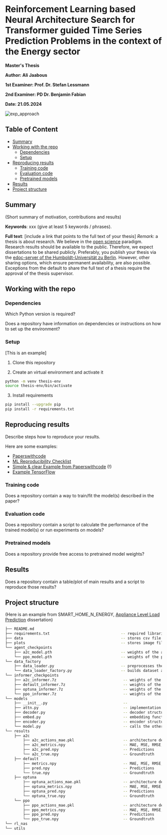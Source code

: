 # Reinforcement Learning based Neural Architecture Search for Transformer guided Time Series Prediction Problems in the context of the Energy sector

**Master's Thesis**

**Author: Ali Jaabous** 

**1st Examiner: Prof. Dr. Stefan Lessmann** 

**2nd Examiner: PD Dr. Benjamin Fabian**

**Date: 21.05.2024**

![exp_approach](https://github.com/RL-NAS-TSF4E/RL-NAS-TSF4E/assets/168930273/1a890684-798f-4b33-946c-5e9ee2c2b70d)

## Table of Content

- [Summary](#summary)
- [Working with the repo](#Working-with-the-repo)
    - [Dependencies](#Dependencies)
    - [Setup](#Setup)
- [Reproducing results](#Reproducing-results)
    - [Training code](#Training-code)
    - [Evaluation code](#Evaluation-code)
    - [Pretrained models](#Pretrained-models)
- [Results](#Results)
- [Project structure](-Project-structure)

## Summary

(Short summary of motivation, contributions and results)

**Keywords**: xxx (give at least 5 keywords / phrases).

**Full text**: [include a link that points to the full text of your thesis]
*Remark*: a thesis is about research. We believe in the [open science](https://en.wikipedia.org/wiki/Open_science) paradigm. Research results should be available to the public. Therefore, we expect dissertations to be shared publicly. Preferably, you publish your thesis via the [edoc-server of the Humboldt-Universität zu Berlin](https://edoc-info.hu-berlin.de/de/publizieren/andere). However, other sharing options, which ensure permanent availability, are also possible. <br> Exceptions from the default to share the full text of a thesis require the approval of the thesis supervisor.  

## Working with the repo

### Dependencies

Which Python version is required? 

Does a repository have information on dependencies or instructions on how to set up the environment?

### Setup

[This is an example]

1. Clone this repository

2. Create an virtual environment and activate it
```bash
python -m venv thesis-env
source thesis-env/bin/activate
```

3. Install requirements
```bash
pip install --upgrade pip
pip install -r requirements.txt
```

## Reproducing results

Describe steps how to reproduce your results.

Here are some examples:
- [Paperswithcode](https://github.com/paperswithcode/releasing-research-code)
- [ML Reproducibility Checklist](https://ai.facebook.com/blog/how-the-ai-community-can-get-serious-about-reproducibility/)
- [Simple & clear Example from Paperswithcode](https://github.com/paperswithcode/releasing-research-code/blob/master/templates/README.md) (!)
- [Example TensorFlow](https://github.com/NVlabs/selfsupervised-denoising)

### Training code

Does a repository contain a way to train/fit the model(s) described in the paper?

### Evaluation code

Does a repository contain a script to calculate the performance of the trained model(s) or run experiments on models?

### Pretrained models

Does a repository provide free access to pretrained model weights?

## Results

Does a repository contain a table/plot of main results and a script to reproduce those results?

## Project structure

(Here is an example from SMART_HOME_N_ENERGY, [Appliance Level Load Prediction](https://github.com/Humboldt-WI/dissertations/tree/main/SMART_HOME_N_ENERGY/Appliance%20Level%20Load%20Prediction) dissertation)

```bash
├── README.md
├── requirements.txt                                -- required libraries
├── data                                            -- stores csv file 
├── plots                                           -- stores image files
└── agent_checkpoints
    ├── a2c_model.pth                               -- weights of the a2c agent
    └── ppo_model.pth                               -- weights of the ppo agent
└── data_factory
    ├── data_loader.py                              -- preprocesses the dataset
    └── data_loader_factory.py                      -- builds dataset and data_loader
└── informer_checkpoints
    ├── a2c_informer.7z                              -- weights of the a2c optimized model
    ├── default_informer.7z                          -- weights of the default model
    ├── optuna_informer.7z                           -- weights of the optuna optimized model
    └── ppo_informer.7z                              -- weights of the ppo optimized model
└── models
    ├── __init__.py                                  -- 
    ├── attn.py                                      -- implementation of the attention mechanism
    ├── decoder.py                                   -- decoder structure of the informer
    ├── embed.py                                     -- embedding function for the data processing
    ├── encoder.py                                   -- encoder structure of the informer
    └── model.py                                     -- calls the other classes and builds the informer
└── results
    ├── a2c
        ├── a2c_actions_mae.pkl                      -- architecture decisions & MAE during optimization
        ├── a2c_metrics.npy                          -- MAE, MSE, RMSE, MAPE, MSPE
        ├── a2c_pred.npy                             -- Predictions
        └── a2c_true.npy                             -- Groundtruth    
    ├── default
        ├── metrics.npy                              -- MAE, MSE, RMSE, MAPE, MSPE
        ├── pred.npy                                 -- Predictions
        └── true.npy                                 -- Groundtruth                              
    ├── optuna
        ├── optuna_actions_mae.pkl                   -- architecture decisions & MAE during optimization
        ├── optuna_metrics.npy                       -- MAE, MSE, RMSE, MAPE, MSPE
        ├── optuna_pred.npy                          -- Predictions
        └── optuna_true.npy                          -- Groundtruth                                      
    └── ppo
        ├── ppo_actions_mae.pkl                      -- architecture decisions & MAE during optimization
        ├── ppo_metrics.npy                          -- MAE, MSE, RMSE, MAPE, MSPE
        ├── ppo_pred.npy                             -- Predictions
        └── ppo_true.npy                             -- Groundtruth                                        
└── rl_nas
└── utils             
```
